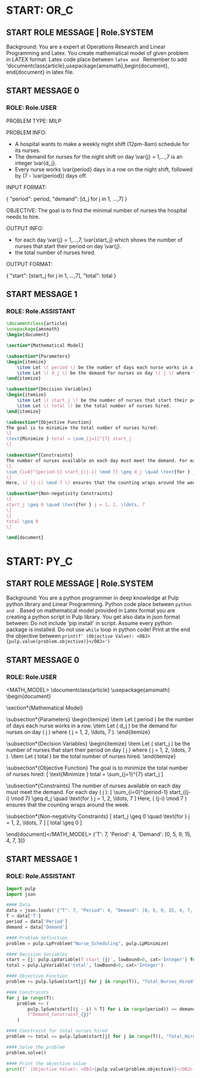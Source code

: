 # START: OR_C 
## START ROLE MESSAGE | Role.SYSTEM 
Background: You are a expert at Operations Research and Linear Programming and Latex. You create mathematical model of given problem in LATEX format. Latex code place between ```latex and ``` Remember to add 'documentclass{article},usepackage{amsmath},begin{document}, end{document} in latex file. 
## START MESSAGE 0 
### ROLE: Role.USER
<DESCRIPTION>
PROBLEM TYPE: MILP

PROBLEM INFO: 
- A hospital wants to make a weekly night shift (12pm-8am) schedule for its nurses. 
- The demand for nurses for the night shift on day \var{j} = 1,...,7 is an integer \var{d_j}. 
- Every nurse works \var{period} days in a row on the night shift, followed by (7 - \var{period}) days off.


INPUT FORMAT: 

{
    "period": period,
    "demand": [d_j for j in 1, ...,7]
}

OBJECTIVE: The goal is to find the minimal number of nurses the hospital needs to hire. 

OUTPUT INFO: 

- for each day \var{j} = 1,...,7, \var{start_j} which shows the number of nurses that start their period on day \var{j}.
- the total number of nurses hired.

OUTPUT FORMAT:

{
    "start": [start_j for j in 1, ...,7],
    "total": total
}


</DESCRIPTION>


## START MESSAGE 1 
### ROLE: Role.ASSISTANT
```latex
\documentclass{article}
\usepackage{amsmath}
\begin{document}

\section*{Mathematical Model}

\subsection*{Parameters}
\begin{itemize}
    \item Let \( period \) be the number of days each nurse works in a row.
    \item Let \( d_j \) be the demand for nurses on day \( j \) where \( j = 1, 2, \ldots, 7 \).
\end{itemize}

\subsection*{Decision Variables}
\begin{itemize}
    \item Let \( start_j \) be the number of nurses that start their period on day \( j \) where \( j = 1, 2, \ldots, 7 \).
    \item Let \( total \) be the total number of nurses hired.
\end{itemize}

\subsection*{Objective Function}
The goal is to minimize the total number of nurses hired:
\[
\text{Minimize } total = \sum_{j=1}^{7} start_j
\]

\subsection*{Constraints}
The number of nurses available on each day must meet the demand. For each day \( j \):
\[
\sum_{i=0}^{period-1} start_{(j-i) \mod 7} \geq d_j \quad \text{for } j = 1, 2, \ldots, 7
\]
Here, \( (j-i) \mod 7 \) ensures that the counting wraps around the week.

\subsection*{Non-negativity Constraints}
\[
start_j \geq 0 \quad \text{for } j = 1, 2, \ldots, 7
\]
\[
total \geq 0
\]

\end{document}
```

# START: PY_C 
## START ROLE MESSAGE | Role.SYSTEM 
Background: You are a python programmer in deep knowledge at Pulp python library and Linear Programming. Python code place between ```python and ```. Based on mathematical model provided in Latex format you are creating a python script in Pulp library. You get also data in json format between: <DATA></DATA> Do not include 'pip install' in script. Assume every python package is installed. Do not use `while` loop in python code! Print at the end the objective between <OBJ></OBJ> `print(f' (Objective Value): <OBJ>{pulp.value(problem.objective)}</OBJ>')` 
## START MESSAGE 0 
### ROLE: Role.USER
<MATH_MODEL>
\documentclass{article}
\usepackage{amsmath}
\begin{document}

\section*{Mathematical Model}

\subsection*{Parameters}
\begin{itemize}
    \item Let \( period \) be the number of days each nurse works in a row.
    \item Let \( d_j \) be the demand for nurses on day \( j \) where \( j = 1, 2, \ldots, 7 \).
\end{itemize}

\subsection*{Decision Variables}
\begin{itemize}
    \item Let \( start_j \) be the number of nurses that start their period on day \( j \) where \( j = 1, 2, \ldots, 7 \).
    \item Let \( total \) be the total number of nurses hired.
\end{itemize}

\subsection*{Objective Function}
The goal is to minimize the total number of nurses hired:
\[
\text{Minimize } total = \sum_{j=1}^{7} start_j
\]

\subsection*{Constraints}
The number of nurses available on each day must meet the demand. For each day \( j \):
\[
\sum_{i=0}^{period-1} start_{(j-i) \mod 7} \geq d_j \quad \text{for } j = 1, 2, \ldots, 7
\]
Here, \( (j-i) \mod 7 \) ensures that the counting wraps around the week.

\subsection*{Non-negativity Constraints}
\[
start_j \geq 0 \quad \text{for } j = 1, 2, \ldots, 7
\]
\[
total \geq 0
\]

\end{document}</MATH_MODEL>
<DATA>
{'T': 7, 'Period': 4, 'Demand': [0, 5, 9, 15, 4, 7, 3]}</DATA>


## START MESSAGE 1 
### ROLE: Role.ASSISTANT
```python
import pulp
import json

#### Data
data = json.loads('{"T": 7, "Period": 4, "Demand": [0, 5, 9, 15, 4, 7, 3]}')
T = data['T']
period = data['Period']
demand = data['Demand']

#### Problem definition
problem = pulp.LpProblem("Nurse_Scheduling", pulp.LpMinimize)

#### Decision Variables
start = {j: pulp.LpVariable(f'start_{j}', lowBound=0, cat='Integer') for j in range(T)}
total = pulp.LpVariable('total', lowBound=0, cat='Integer')

#### Objective Function
problem += pulp.lpSum(start[j] for j in range(T)), "Total_Nurses_Hired"

#### Constraints
for j in range(T):
    problem += (
        pulp.lpSum(start[(j - i) % T] for i in range(period)) >= demand[j],
        f"Demand_Constraint_{j}"
    )

#### Constraint for total nurses hired
problem += total == pulp.lpSum(start[j] for j in range(T)), "Total_Hired_Constraint"

#### Solve the problem
problem.solve()

#### Print the objective value
print(f' (Objective Value): <OBJ>{pulp.value(problem.objective)}</OBJ>')
```

